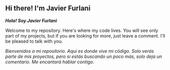 ## Hi there! I'm Javier Furlani
***Hola! Soy Javier Furlani***

Welcome to my repository. Here's where my code lives.
You will see only part of my projects, but if you are looking for more, just leave a comment. I'll be pleased to talk with you.

*Bienvenidos a mi repositorio. Aquí es donde vive mi código.*
*Solo verás parte de mis proyectos, pero si estás buscando un poco más, solo deja un comentario. Me encantará hablar contigo.*
